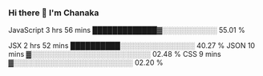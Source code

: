 ### Hi there 👋 I'm Chanaka

<!--
**Chana823/Chana823** is a ✨ _special_ ✨ repository because its `README.md` (this file) appears on your GitHub profile.

Here are some ideas to get you started:

- Hi, I'm Chanaka. I design, analyse and manage software projects.
- 🔭 Currently I'm an Information Systems Master Student at Uppsala University who have 5 years of experience in the IT industry. I have experience providing inception to delivery  management in Large Scale Enterprise IT implementations. My github portfolio consist of 2 lab projects I have developed with C# as a part of my Master program subject Contemporary software development. Both of the labs are command line applications and follows object oriented programming concepts and design patterns.

- 🌱 I’m currently learning AI and ML as a subject in my Master program
- 👯 I’m looking to collaborate on User centered design ideas
- 💬 Ask me about UI/UX, Project Management, Requirement Engineering and Product Management
- 📫 How to reach me: https://www.linkedin.com/in/chanakag/
- 😄 Pronouns: ...
- ⚡ Fun fact: I can DJ and that's what I practice sometimes whenever I get a good vacation. 

-->JavaScript   3 hrs 56 mins   █████████████▓░░░░░░░░░░░   55.01 % 
JSX          2 hrs 52 mins   ██████████░░░░░░░░░░░░░░░   40.27 % 
JSON         10 mins         ▓░░░░░░░░░░░░░░░░░░░░░░░░   02.48 % 
CSS          9 mins          ▓░░░░░░░░░░░░░░░░░░░░░░░░   02.20 % 

